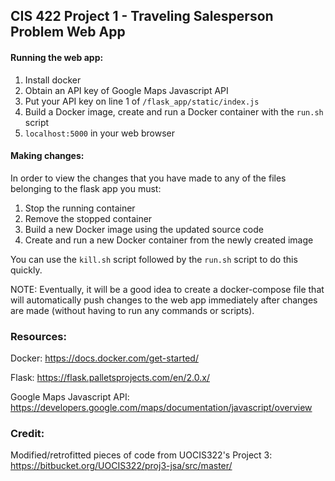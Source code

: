 ## CIS 422 Project 1 - Traveling Salesperson Problem Web App

#### Running the web app:

1. Install docker
2. Obtain an API key of Google Maps Javascript API
3. Put your API key on line 1 of `/flask_app/static/index.js`
4. Build a Docker image, create and run a Docker container with the `run.sh` script
5. `localhost:5000` in your web browser

#### Making changes:

In order to view the changes that you have made to any of the files belonging to the flask app you must:

1. Stop the running container
2. Remove the stopped container
3. Build a new Docker image using the updated source code
4. Create and run a new Docker container from the newly created image

You can use the `kill.sh` script followed by the `run.sh` script to do this quickly.

NOTE: Eventually, it will be a good idea to create a docker-compose file that will automatically push changes to the web app immediately after changes are made (without having to run any commands or scripts).

### Resources:

Docker: https://docs.docker.com/get-started/

Flask: https://flask.palletsprojects.com/en/2.0.x/

Google Maps Javascript API: https://developers.google.com/maps/documentation/javascript/overview

### Credit:

Modified/retrofitted pieces of code from UOCIS322's Project 3: https://bitbucket.org/UOCIS322/proj3-jsa/src/master/
